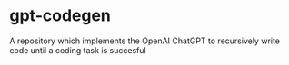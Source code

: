 # gpt-codegen
A repository which implements the OpenAI ChatGPT to recursively write code until a coding task is succesful
